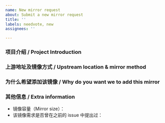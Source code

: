 ```yaml
---
name: New mirror request
about: Submit a new mirror request
title: ''
labels: needvote, new
assignees: ''

---
```


<!--
**请不要在此反馈镜像故障** ，请在 https://github.com/ustclug/discussions/issues 反馈镜像故障！
**DO NOT report mirror faults here**, report them at https://github.com/ustclug/discussions/issues instead.

注意：由于 rsync 服务为单独的服务器提供，并且存储资源较紧张。如果除 HTTP(S) 以外还需要我们提供 rsync 协议同步，请在 issue 中写明。
Note: As the rsync service of USTC Mirror is provided by a separate server, and it is short of available storage, if you need us to provide rsync service for the repository in addition to HTTP(S), please state in the request.
-->

<!-- 请填写以下内容 / Please follow the template -->

### 项目介绍 / Project Introduction

### 上游地址及镜像方式 / Upstream location & mirror method

### 为什么希望添加该镜像 / Why do you want we to add this mirror

### 其他信息 / Extra information

- 镜像容量（Mirror size）：
- 该镜像需求是否曾在之前的 issue 中提出过：
